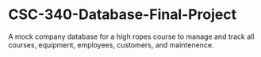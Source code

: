 # CSC-340-Database-Final-Project
A mock company database for a high ropes course to manage and track all courses, equipment, employees, customers, and maintenence.
